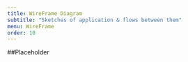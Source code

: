 ```yaml
---
title: WireFrame Diagram
subtitle: "Sketches of application & flows between them"
menu: WireFrame
order: 10
---
```


##Placeholder 
